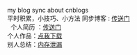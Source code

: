 my blog sync about cnblogs    
平时积累，小技巧、小方法  同步博客 : <a href="http://www.cnblogs.com/jasonUED/">传送门<a/><br/>  
个人简历 ：<a href="https://zhengyix.github.io/Jason/resume.pdf">传送门<a/><br/>
个人作品：<a href="http://182.106.128.172/ebook_v1.0/Ebook.apk">点我下载<a/><br/>
别人总结：<a href="http://blog.csdn.net/li2274221/article/details/25217297">内存泄漏</a><br/>
